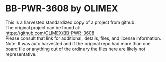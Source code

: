 
# BB-PWR-3608 by OLIMEX  
This is a harvested standardized copy of a project from github.  
The original project can be found at:  
https://github.com/OLIMEX/BB-PWR-3608  
Please consult that link for additional, details, files, and license information.  
Note: It was auto harvested and if the original repo had more than one board file or anything out of the ordinary the files here are likely not representative.  
    